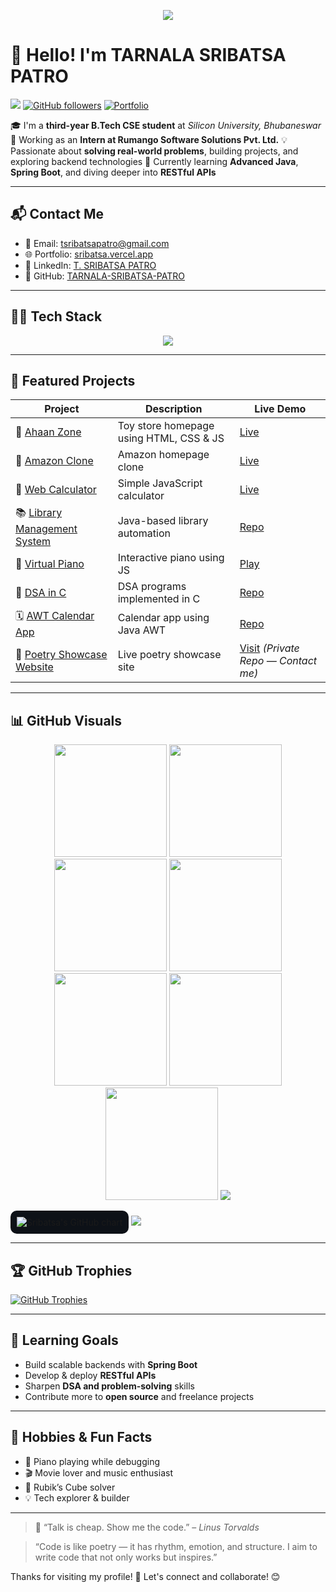 <p align="center">
  <img src="https://readme-typing-svg.demolab.com/?lines=Hi!+I'm+Tarnala+Sribatsa+Patro;3rd+Year+CSE+Student;Spring+Boot+Backend+Developer;Always+Learning+Something+New!&center=true&width=500&height=50">
</p>

# 👋 Hello! I'm **TARNALA SRIBATSA PATRO**

[![](https://komarev.com/ghpvc/?username=TARNALA-SRIBATSA-PATRO\&label=Profile%20Views\&color=0e75b6\&style=flat)](https://github.com/TARNALA-SRIBATSA-PATRO)
[![GitHub followers](https://img.shields.io/github/followers/TARNALA-SRIBATSA-PATRO?label=Follow\&style=social)](https://github.com/TARNALA-SRIBATSA-PATRO)
[![Portfolio](https://img.shields.io/badge/Portfolio-sribatsa.vercel.app-0e75b6?style=flat\&logo=vercel\&logoColor=white)](https://sribatsa.vercel.app)

🎓 I'm a **third-year B.Tech CSE student** at *Silicon University, Bhubaneswar*
💼 Working as an **Intern at Rumango Software Solutions Pvt. Ltd.**
💡 Passionate about **solving real-world problems**, building projects, and exploring backend technologies
🌱 Currently learning **Advanced Java**, **Spring Boot**, and diving deeper into **RESTful APIs**

---

## 📬 Contact Me

* 📧 Email: [tsribatsapatro@gmail.com](mailto:tsribatsapatro@gmail.com)
* 🌐 Portfolio: [sribatsa.vercel.app](https://sribatsa.vercel.app)
* 🔗 LinkedIn: [T. SRIBATSA PATRO](https://www.linkedin.com/in/t-sribatsa-patro)
* 🐙 GitHub: [TARNALA-SRIBATSA-PATRO](https://github.com/TARNALA-SRIBATSA-PATRO)

---

## 🧑‍💻 Tech Stack

<p align="center">
  <img src="https://skillicons.dev/icons?i=c,java,spring,html,css,js,git,github,vscode,postman,eclipse,intellij" />
</p>

---

## 🌟 Featured Projects

| Project                                                                                             | Description                             | Live Demo                                                                   |
| --------------------------------------------------------------------------------------------------- | --------------------------------------- | --------------------------------------------------------------------------- |
| 🎠 [Ahaan Zone](https://tarnala-sribatsa-patro.github.io/Ahaan_Zone/)                               | Toy store homepage using HTML, CSS & JS | [Live](https://tarnala-sribatsa-patro.github.io/Ahaan_Zone/)                |
| 🛒 [Amazon Clone](https://tarnala-sribatsa-patro.github.io/Amazon_Clone/)                           | Amazon homepage clone                   | [Live](https://tarnala-sribatsa-patro.github.io/Amazon_Clone/)              |
| 🧮 [Web Calculator](https://tarnala-sribatsa-patro.github.io/web-calculator/)                       | Simple JavaScript calculator            | [Live](https://tarnala-sribatsa-patro.github.io/web-calculator/)            |
| 📚 [Library Management System](https://github.com/TARNALA-SRIBATSA-PATRO/Library-Management-System) | Java-based library automation           | [Repo](https://github.com/TARNALA-SRIBATSA-PATRO/Library-Management-System) |
| 🎹 [Virtual Piano](https://tarnala-sribatsa-patro.github.io/piano/)                                 | Interactive piano using JS              | [Play](https://tarnala-sribatsa-patro.github.io/piano/)                     |
| 🧠 [DSA in C](https://github.com/TARNALA-SRIBATSA-PATRO/dsa-in-c)                                   | DSA programs implemented in C           | [Repo](https://github.com/TARNALA-SRIBATSA-PATRO/dsa-in-c)                  |
| 🗓️ [AWT Calendar App](https://github.com/TARNALA-SRIBATSA-PATRO/AWT-Calendar-App)                  | Calendar app using Java AWT             | [Repo](https://github.com/TARNALA-SRIBATSA-PATRO/AWT-Calendar-App)          |
| 📖 [Poetry Showcase Website](https://sabita.vercel.app/)                                            | Live poetry showcase site               | [Visit](https://sabita.vercel.app/) *(Private Repo — Contact me)*           |

---

## 📊 GitHub Visuals

<p align="center">
  <img src="https://github-readme-stats.vercel.app/api?username=TARNALA-SRIBATSA-PATRO&show_icons=true&theme=github_dark&hide_border=true&count_private=true" height="180em"/>
  <img src="https://github-readme-stats.vercel.app/api/top-langs/?username=TARNALA-SRIBATSA-PATRO&layout=compact&theme=github_dark&hide_border=true" height="180em"/>
  <img src="https://github-readme-streak-stats.herokuapp.com?user=TARNALA-SRIBATSA-PATRO&theme=dark&hide_border=true" height="180em"/>
  <img src="https://github-profile-summary-cards.vercel.app/api/cards/profile-details?username=TARNALA-SRIBATSA-PATRO&theme=github_dark" height="180em"/>
  <img src="https://github-profile-summary-cards.vercel.app/api/cards/repos-per-language?username=TARNALA-SRIBATSA-PATRO&theme=github_dark" height="180em"/>
  <img src="https://github-profile-summary-cards.vercel.app/api/cards/most-commit-language?username=TARNALA-SRIBATSA-PATRO&theme=github_dark" height="180em"/>
  <img src="https://github-profile-summary-cards.vercel.app/api/cards/productive-time?username=TARNALA-SRIBATSA-PATRO&theme=github_dark&utcOffset=5" height="180em"/>
  <img src="https://github-readme-activity-graph.vercel.app/graph?username=TARNALA-SRIBATSA-PATRO&bg_color=0d1117&color=ffffff&line=5BCDEC&point=FFFFFF&area=true&hide_border=true" />
  <div style="background-color: #0d1117; padding: 10px; border-radius: 10px; display: inline-block;">
    <img src="https://ghchart.rshah.org/green/TARNALA-SRIBATSA-PATRO" alt="Sribatsa's GitHub chart" />
  </div>
  <img src="https://visitor-badge.laobi.icu/badge?page_id=TARNALA-SRIBATSA-PATRO.TARNALA-SRIBATSA-PATRO" />
</p>

---

## 🏆 GitHub Trophies

[![GitHub Trophies](https://github-profile-trophy.vercel.app/?username=TARNALA-SRIBATSA-PATRO\&theme=darkhub\&no-frame=true\&column=7\&margin-w=10)](https://github.com/ryo-ma/github-profile-trophy)

---

## 🎯 Learning Goals

* Build scalable backends with **Spring Boot**
* Develop & deploy **RESTful APIs**
* Sharpen **DSA and problem-solving** skills
* Contribute more to **open source** and freelance projects

---

## 🎵 Hobbies & Fun Facts

* 🎹 Piano playing while debugging
* 🎬 Movie lover and music enthusiast
* 🧊 Rubik’s Cube solver
* 💡 Tech explorer & builder

---

> 💬 “Talk is cheap. Show me the code.” – *Linus Torvalds*

> “Code is like poetry — it has rhythm, emotion, and structure. I aim to write code that not only works but inspires.”

Thanks for visiting my profile! 🚀 Let's connect and collaborate! 😊
